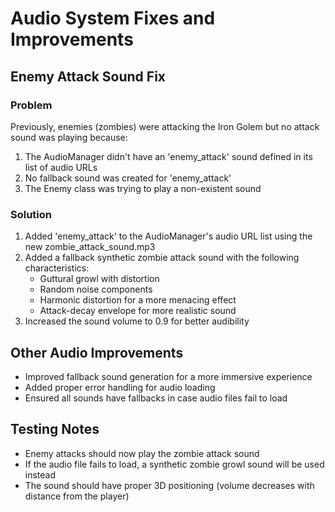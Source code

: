 # Audio System Fixes and Improvements

## Enemy Attack Sound Fix

### Problem
Previously, enemies (zombies) were attacking the Iron Golem but no attack sound was playing because:
1. The AudioManager didn't have an 'enemy_attack' sound defined in its list of audio URLs
2. No fallback sound was created for 'enemy_attack'
3. The Enemy class was trying to play a non-existent sound

### Solution
1. Added 'enemy_attack' to the AudioManager's audio URL list using the new zombie_attack_sound.mp3
2. Added a fallback synthetic zombie attack sound with the following characteristics:
   - Guttural growl with distortion
   - Random noise components
   - Harmonic distortion for a more menacing effect
   - Attack-decay envelope for more realistic sound
3. Increased the sound volume to 0.9 for better audibility

## Other Audio Improvements
- Improved fallback sound generation for a more immersive experience
- Added proper error handling for audio loading
- Ensured all sounds have fallbacks in case audio files fail to load

## Testing Notes
- Enemy attacks should now play the zombie attack sound
- If the audio file fails to load, a synthetic zombie growl sound will be used instead
- The sound should have proper 3D positioning (volume decreases with distance from the player) 